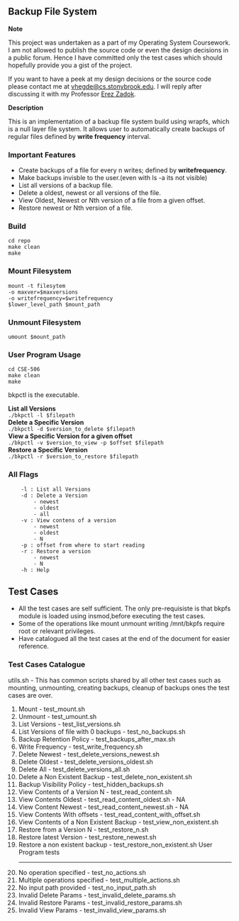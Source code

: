 ## Backup File System


**Note**  

This project was undertaken as a part of my Operating System Coursework. I am not allowed to publish the source code or even the design decisions in a public forum. Hence I have committed only the test cases which should hopefully provide you a gist of the project.

If you want to have a peek at my design decisions or the source code please contact me at vhegde@cs.stonybrook.edu. I will reply after discussing it with my Professor [Erez Zadok](https://www3.cs.stonybrook.edu/~ezk/).      

**Description**

This is an implementation of a backup file system build using wrapfs, which is a null layer file system. It allows user to automatically create backups of regular files defined by **write frequency** interval.

### Important Features

- Create backups of a file for every n writes; defined by **writefrequency**.
- Make backups invisble to the user.(even with ls -a its not visible)
- List all versions of a backup file.
- Delete a oldest, newest or all versions of the file.
- View Oldest, Newest or Nth version of a file from a given offset.
- Restore newest or Nth version of a file.


### Build

```
cd repo
make clean
make
```

### Mount Filesystem

```
mount -t filesytem
-o maxver=$maxversions
-o writefrequency=$writefrequency
$lower_level_path $mount_path
```

### Unmount Filesystem

```
umount $mount_path
```

### User Program Usage

```
cd CSE-506
make clean
make
```

bkpctl is the executable.

**List all Versions**  
`./bkpctl -l $filepath`  
**Delete a Specific Version**  
`./bkpctl -d $version_to_delete $filepath`  
**View a Specific Version for a given offset**  
`./bkpctl -v $version_to_view -p $offset $filepath`  
**Restore a Specific Version**  
`./bkpctl -r $version_to_restore $filepath`  

### All Flags

```
    -l : List all Versions
    -d : Delete a Version
        - newest
        - oldest
        - all
    -v : View contens of a version
        - newest
        - oldest
        - N
    -p : offset from where to start reading
    -r : Restore a version
        - newest
        - N
    -h : Help
```

## Test Cases

- All the test cases are self sufficient. The only pre-requisiste is that bkpfs module is loaded using insmod,before executing the test cases.
- Some of the operations like mount unmount writing /mnt/bkpfs require root or relevant privileges.
- Have catalogued all the test cases at the end of the document for easier reference.

### Test Cases Catalogue

utils.sh - This has common scripts shared by all other test cases such as mounting, unmounting,
creating backups, cleanup of backups ones the test cases are over.

1. Mount - test_mount.sh
2. Unmount - test_umount.sh
3. List Versions - test_list_versions.sh
4. List Versions of file with 0 backups - test_no_backups.sh
5. Backup Retention Policy - test_backups_after_max.sh
6. Write Frequency - test_write_frequency.sh
7. Delete Newest - test_delete_versions_newest.sh
8. Delete Oldest - test_delete_versions_oldest.sh
9. Delete All - test_delete_versions_all.sh
10. Delete a Non Existent Backup - test_delete_non_existent.sh
11. Backup Visibility Policy - test_hidden_backups.sh
12. View Contents of a Version N - test_read_content.sh
13. View Contents Oldest - test_read_content_oldest.sh - NA
14. View Content Newest - test_read_content_newest.sh - NA
15. View Contents With offsets - test_read_content_with_offset.sh
16. View Contents of a Non Existent Backup - test_view_non_existent.sh
17. Restore from a Version N - test_restore_n.sh
18. Restore latest Version - test_restore_newest.sh
19. Restore a non existent backup - test_restore_non_existent.sh
    User Program tests
    ***
20. No operation specified - test_no_actions.sh
21. Multiple operations specified - test_multiple_actions.sh
22. No input path provided - test_no_input_path.sh
23. Invalid Delete Params - test_invalid_delete_params.sh
24. Invalid Restore Params - test_invalid_restore_params.sh
25. Invalid View Params - test_invalid_view_params.sh
